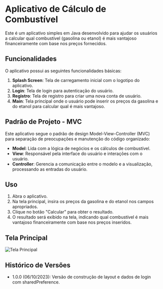 
# Aplicativo de Cálculo de Combustível

Este é um aplicativo simples em Java desenvolvido para ajudar os usuários a calcular qual 
combustível (gasolina ou etanol) é mais vantajoso financeiramente com base nos preços fornecidos.

## Funcionalidades

O aplicativo possui as seguintes funcionalidades básicas:

1. **Splash Screen**: Tela de carregamento inicial com o logotipo do aplicativo.
2. **Login**: Tela de login para autenticação do usuário.
3. **Registro**: Tela de registro para criar uma nova conta de usuário.
4. **Main**: Tela principal onde o usuário pode inserir os preços
             da gasolina e do etanol para calcular qual é mais vantajoso.

## Padrão de Projeto - MVC

Este aplicativo segue o padrão de design Model-View-Controller (MVC) para separação de preocupações e manutenção do código organizado:

- **Model**: Lida com a lógica de negócios e os cálculos de combustível.
- **View**: Responsável pela interface do usuário e interações com o usuário.
- **Controller**: Gerencia a comunicação entre o modelo e a visualização, processando as entradas do usuário.

## Uso

1. Abra o aplicativo.
2. Na tela principal, insira os preços da gasolina e do etanol nos campos apropriados.
3. Clique no botão "Calcular" para obter o resultado.
4. O resultado será exibido na tela, indicando qual combustível é mais vantajoso financeiramente com base nos preços inseridos.

## Tela Principal

![Tela Principal]()


## Histórico de Versões

- 1.0.0 (06/10/2023): Versão de construção de layout e dados de login com sharedPreference.


